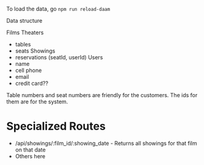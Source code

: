 To load the data, go `npm run reload-daam`


Data structure

Films
Theaters
- tables
- seats
Showings
- reservations (seatId, userId)
Users
- name
- cell phone
- email
- credit card??

Table numbers and seat numbers are friendly for the customers. The ids for them are for the system.

# Specialized Routes
- /api/showings/:film_id/:showing_date - Returns all showings for that film on that date
- Others here